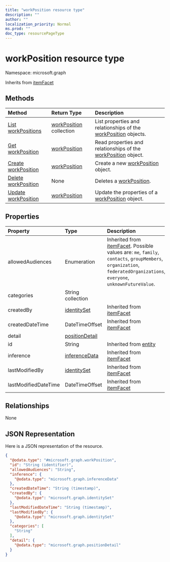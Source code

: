```yaml
---
title: "workPosition resource type"
description: ""
author: ""
localization_priority: Normal
ms.prod: ""
doc_type: resourcePageType
---
```


# workPosition resource type


Namespace: microsoft.graph




Inherits from [itemFacet](../resources/itemfacet.md)

## Methods
|Method|Return Type|Description|
|:---|:---|:---|
|[List workPositions](../api/workposition-list.md)|[workPosition](../resources/workposition.md) collection|List properties and relationships of the [workPosition](../resources/workposition.md) objects.|
|[Get workPosition](../api/workposition-get.md)|[workPosition](../resources/workposition.md)|Read properties and relationships of the [workPosition](../resources/workposition.md) object.|
|[Create workPosition](../api/workposition-create.md)|[workPosition](../resources/workposition.md)|Create a new [workPosition](../resources/workposition.md) object.|
|[Delete workPosition](../api/workposition-delete.md)|None|Deletes a [workPosition](../resources/workposition.md).|
|[Update workPosition](../api/workposition-update.md)|[workPosition](../resources/workposition.md)|Update the properties of a [workPosition](../resources/workposition.md) object.|

## Properties
|Property|Type|Description|
|:---|:---|:---|
|allowedAudiences|Enumeration| Inherited from [itemFacet](../resources/itemfacet.md). Possible values are: `me`, `family`, `contacts`, `groupMembers`, `organization`, `federatedOrganizations`, `everyone`, `unknownFutureValue`.|
|categories|String collection||
|createdBy|[identitySet](../resources/identityset.md)| Inherited from [itemFacet](../resources/itemfacet.md)|
|createdDateTime|DateTimeOffset| Inherited from [itemFacet](../resources/itemfacet.md)|
|detail|[positionDetail](../resources/positiondetail.md)||
|id|String| Inherited from [entity](../resources/entity.md)|
|inference|[inferenceData](../resources/inferencedata.md)| Inherited from [itemFacet](../resources/itemfacet.md)|
|lastModifiedBy|[identitySet](../resources/identityset.md)| Inherited from [itemFacet](../resources/itemfacet.md)|
|lastModifiedDateTime|DateTimeOffset| Inherited from [itemFacet](../resources/itemfacet.md)|

## Relationships
None

## JSON Representation
Here is a JSON representation of the resource.
<!-- {
  "blockType": "resource",
  "keyProperty": "id",
  "@odata.type": "microsoft.graph.workPosition",
  "baseType": "microsoft.graph.itemFacet",
  "openType": false
}
-->
``` json
{
  "@odata.type": "#microsoft.graph.workPosition",
  "id": "String (identifier)",
  "allowedAudiences": "String",
  "inference": {
    "@odata.type": "microsoft.graph.inferenceData"
  },
  "createdDateTime": "String (timestamp)",
  "createdBy": {
    "@odata.type": "microsoft.graph.identitySet"
  },
  "lastModifiedDateTime": "String (timestamp)",
  "lastModifiedBy": {
    "@odata.type": "microsoft.graph.identitySet"
  },
  "categories": [
    "String"
  ],
  "detail": {
    "@odata.type": "microsoft.graph.positionDetail"
  }
}
```

